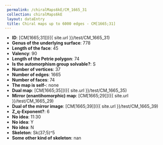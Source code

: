 ```yaml
--- 
 permalink: /chiralMaps6kE/CM_1665_31 
 collection: chiralMaps6kE
 layout: dataEntry
 title: Chiral maps up to 6000 edges - CM[1665;31]
---
```


- **ID**: [CM[1665;31]]({{ site.url }}/test/CM_1665_31)
- **Genus of the underlying surface**: 778
- **Length of the face**: 45
- **Valency**: 90
- **Length of the Petrie polygon**: 74
- **Is the automorphism group solvable?**: S
- **Number of vertices**: 37
- **Number of edges**: 1665
- **Number of faces**: 74
- **The map is self-**: none
- **Dual map**: [CM[1665;35]]({{ site.url }}/test/CM_1665_35)
- **Mirror (enantihomorphic) map**: [CM[1665;29]]({{ site.url }}/test/CM_1665_29)
- **Dual of the mirror image**: [CM[1665;39]]({{ site.url }}/test/CM_1665_39)
- **Z_q-Exponent?**: 6
- **No idea**:  11:30
- **No idea**: Y
- **No idea**: N
- **Skeleton**: Sk(37;5)^5
- **Some other kind of skeleton**: nan
